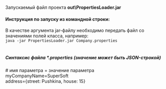 Запускаемый файл проекта <b>out\PropertiesLoader.jar</b>
<h4>Инструкция по запуску из командной строки:</h4>
В качестве аргумента jar-файлу необходимо передать файл со значениями полей класса, например:<br>
<code>java -jar PropertiesLoader.jar Company.properties</code><br>
<br>
<h5>Синтаксис файла *.properties (значение может быть JSON-строкой)</h5>
# имя параметра = значение параметра<br>
myCompanyName=SuperSoft<br>
address={street: Pushkina, house: 15}<br>
